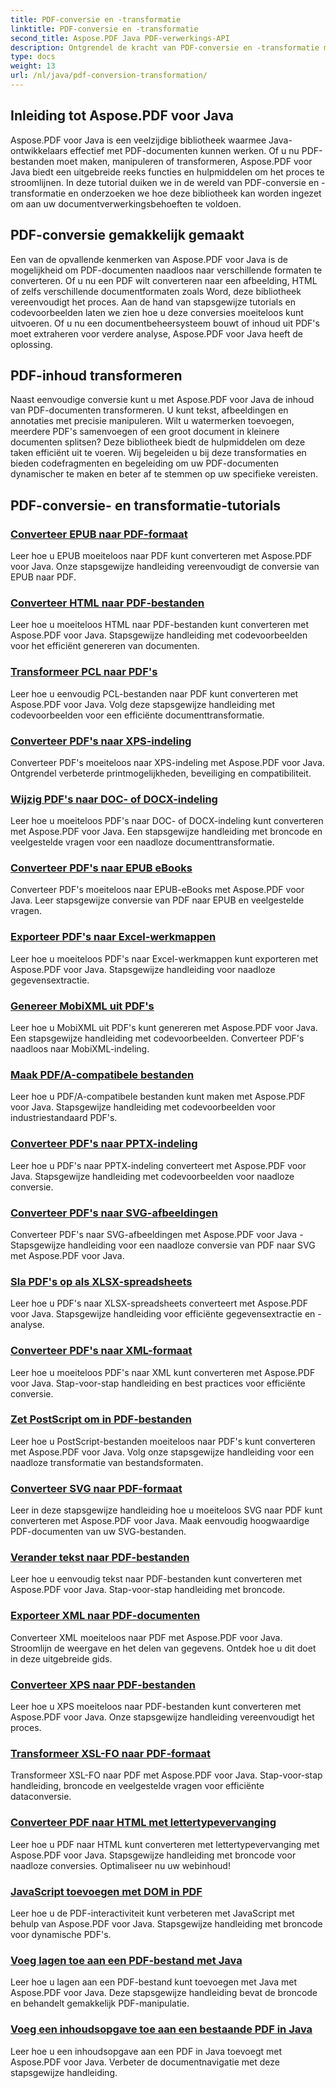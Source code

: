 ```yaml
---
title: PDF-conversie en -transformatie
linktitle: PDF-conversie en -transformatie
second_title: Aspose.PDF Java PDF-verwerkings-API
description: Ontgrendel de kracht van PDF-conversie en -transformatie met Aspose.PDF voor Java - Uitgebreide tutorials voor ontwikkelaars. Verbeter vandaag nog uw vaardigheden op het gebied van PDF-verwerking!
type: docs
weight: 13
url: /nl/java/pdf-conversion-transformation/
---
```


## Inleiding tot Aspose.PDF voor Java

Aspose.PDF voor Java is een veelzijdige bibliotheek waarmee Java-ontwikkelaars effectief met PDF-documenten kunnen werken. Of u nu PDF-bestanden moet maken, manipuleren of transformeren, Aspose.PDF voor Java biedt een uitgebreide reeks functies en hulpmiddelen om het proces te stroomlijnen. In deze tutorial duiken we in de wereld van PDF-conversie en -transformatie en onderzoeken we hoe deze bibliotheek kan worden ingezet om aan uw documentverwerkingsbehoeften te voldoen.

## PDF-conversie gemakkelijk gemaakt

Een van de opvallende kenmerken van Aspose.PDF voor Java is de mogelijkheid om PDF-documenten naadloos naar verschillende formaten te converteren. Of u nu een PDF wilt converteren naar een afbeelding, HTML of zelfs verschillende documentformaten zoals Word, deze bibliotheek vereenvoudigt het proces. Aan de hand van stapsgewijze tutorials en codevoorbeelden laten we zien hoe u deze conversies moeiteloos kunt uitvoeren. Of u nu een documentbeheersysteem bouwt of inhoud uit PDF's moet extraheren voor verdere analyse, Aspose.PDF voor Java heeft de oplossing.

## PDF-inhoud transformeren

Naast eenvoudige conversie kunt u met Aspose.PDF voor Java de inhoud van PDF-documenten transformeren. U kunt tekst, afbeeldingen en annotaties met precisie manipuleren. Wilt u watermerken toevoegen, meerdere PDF's samenvoegen of een groot document in kleinere documenten splitsen? Deze bibliotheek biedt de hulpmiddelen om deze taken efficiënt uit te voeren. Wij begeleiden u bij deze transformaties en bieden codefragmenten en begeleiding om uw PDF-documenten dynamischer te maken en beter af te stemmen op uw specifieke vereisten.

## PDF-conversie- en transformatie-tutorials
### [Converteer EPUB naar PDF-formaat](./convert-epub-to-pdf-format/)
Leer hoe u EPUB moeiteloos naar PDF kunt converteren met Aspose.PDF voor Java. Onze stapsgewijze handleiding vereenvoudigt de conversie van EPUB naar PDF.
### [Converteer HTML naar PDF-bestanden](./convert-html-to-pdf-files/)
Leer hoe u moeiteloos HTML naar PDF-bestanden kunt converteren met Aspose.PDF voor Java. Stapsgewijze handleiding met codevoorbeelden voor het efficiënt genereren van documenten.
### [Transformeer PCL naar PDF's](./transform-pcl-to-pdfs/)
Leer hoe u eenvoudig PCL-bestanden naar PDF kunt converteren met Aspose.PDF voor Java. Volg deze stapsgewijze handleiding met codevoorbeelden voor een efficiënte documenttransformatie.
### [Converteer PDF's naar XPS-indeling](./convert-pdfs-to-xps-format/)
Converteer PDF's moeiteloos naar XPS-indeling met Aspose.PDF voor Java. Ontgrendel verbeterde printmogelijkheden, beveiliging en compatibiliteit.
### [Wijzig PDF's naar DOC- of DOCX-indeling](./change-pdfs-to-doc-or-docx-format/)
Leer hoe u moeiteloos PDF's naar DOC- of DOCX-indeling kunt converteren met Aspose.PDF voor Java. Een stapsgewijze handleiding met broncode en veelgestelde vragen voor een naadloze documenttransformatie.
### [Converteer PDF's naar EPUB eBooks](./convert-pdfs-to-epub-ebooks/)
Converteer PDF's moeiteloos naar EPUB-eBooks met Aspose.PDF voor Java. Leer stapsgewijze conversie van PDF naar EPUB en veelgestelde vragen.
### [Exporteer PDF's naar Excel-werkmappen](./export-pdfs-to-excel-workbooks/)
Leer hoe u moeiteloos PDF's naar Excel-werkmappen kunt exporteren met Aspose.PDF voor Java. Stapsgewijze handleiding voor naadloze gegevensextractie.
### [Genereer MobiXML uit PDF's](./generate-mobixml-from-pdfs/)
Leer hoe u MobiXML uit PDF's kunt genereren met Aspose.PDF voor Java. Een stapsgewijze handleiding met codevoorbeelden. Converteer PDF's naadloos naar MobiXML-indeling.
### [Maak PDF/A-compatibele bestanden](./create-pdfa-compliant-files/)
Leer hoe u PDF/A-compatibele bestanden kunt maken met Aspose.PDF voor Java. Stapsgewijze handleiding met codevoorbeelden voor industriestandaard PDF's.
### [Converteer PDF's naar PPTX-indeling](./convert-pdfs-to-pptx-format/)
Leer hoe u PDF's naar PPTX-indeling converteert met Aspose.PDF voor Java. Stapsgewijze handleiding met codevoorbeelden voor naadloze conversie.
### [Converteer PDF's naar SVG-afbeeldingen](./convert-pdfs-to-svg-images/)
Converteer PDF's naar SVG-afbeeldingen met Aspose.PDF voor Java - Stapsgewijze handleiding voor een naadloze conversie van PDF naar SVG met Aspose.PDF voor Java.
### [Sla PDF's op als XLSX-spreadsheets](./save-pdfs-as-xlsx-spreadsheets/)
Leer hoe u PDF's naar XLSX-spreadsheets converteert met Aspose.PDF voor Java. Stapsgewijze handleiding voor efficiënte gegevensextractie en -analyse.
### [Converteer PDF's naar XML-formaat](./convert-pdfs-to-xml-format/)
Leer hoe u moeiteloos PDF's naar XML kunt converteren met Aspose.PDF voor Java. Stap-voor-stap handleiding en best practices voor efficiënte conversie.
### [Zet PostScript om in PDF-bestanden](./turn-postscript-into-pdf-files/)
Leer hoe u PostScript-bestanden moeiteloos naar PDF's kunt converteren met Aspose.PDF voor Java. Volg onze stapsgewijze handleiding voor een naadloze transformatie van bestandsformaten.
### [Converteer SVG naar PDF-formaat](./convert-svg-to-pdf-format/)
Leer in deze stapsgewijze handleiding hoe u moeiteloos SVG naar PDF kunt converteren met Aspose.PDF voor Java. Maak eenvoudig hoogwaardige PDF-documenten van uw SVG-bestanden.
### [Verander tekst naar PDF-bestanden](./change-text-to-pdf-files/)
Leer hoe u eenvoudig tekst naar PDF-bestanden kunt converteren met Aspose.PDF voor Java. Stap-voor-stap handleiding met broncode.
### [Exporteer XML naar PDF-documenten](./export-xml-to-pdf-documents/)
Converteer XML moeiteloos naar PDF met Aspose.PDF voor Java. Stroomlijn de weergave en het delen van gegevens. Ontdek hoe u dit doet in deze uitgebreide gids.
### [Converteer XPS naar PDF-bestanden](./convert-xps-to-pdf-files/)
Leer hoe u XPS moeiteloos naar PDF-bestanden kunt converteren met Aspose.PDF voor Java. Onze stapsgewijze handleiding vereenvoudigt het proces.
### [Transformeer XSL-FO naar PDF-formaat](./transform-xsl-fo-to-pdf-format/)
Transformeer XSL-FO naar PDF met Aspose.PDF voor Java. Stap-voor-stap handleiding, broncode en veelgestelde vragen voor efficiënte dataconversie.
### [Converteer PDF naar HTML met lettertypevervanging](./convert-pdf-to-html-with-font-substitution/)
Leer hoe u PDF naar HTML kunt converteren met lettertypevervanging met Aspose.PDF voor Java. Stapsgewijze handleiding met broncode voor naadloze conversies. Optimaliseer nu uw webinhoud!
### [JavaScript toevoegen met DOM in PDF](./adding-javascript-using-dom-in-pdf/)
Leer hoe u de PDF-interactiviteit kunt verbeteren met JavaScript met behulp van Aspose.PDF voor Java. Stapsgewijze handleiding met broncode voor dynamische PDF's.
### [Voeg lagen toe aan een PDF-bestand met Java](./add-layers-to-pdf-file-using-java/)
Leer hoe u lagen aan een PDF-bestand kunt toevoegen met Java met Aspose.PDF voor Java. Deze stapsgewijze handleiding bevat de broncode en behandelt gemakkelijk PDF-manipulatie.
### [Voeg een inhoudsopgave toe aan een bestaande PDF in Java](./add-table-of-contents-to-existing-pdf-in-java/)
Leer hoe u een inhoudsopgave aan een PDF in Java toevoegt met Aspose.PDF voor Java. Verbeter de documentnavigatie met deze stapsgewijze handleiding.